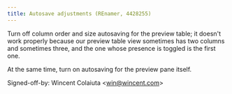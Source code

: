 ```yaml
---
title: Autosave adjustments (REnamer, 4428255)
---
```


Turn off column order and size autosaving for the preview table; it doesn't work properly because our preview table view sometimes has two columns and sometimes three, and the one whose presence is toggled is the first one.

At the same time, turn on autosaving for the preview pane itself.

Signed-off-by: Wincent Colaiuta &lt;win@wincent.com&gt;
